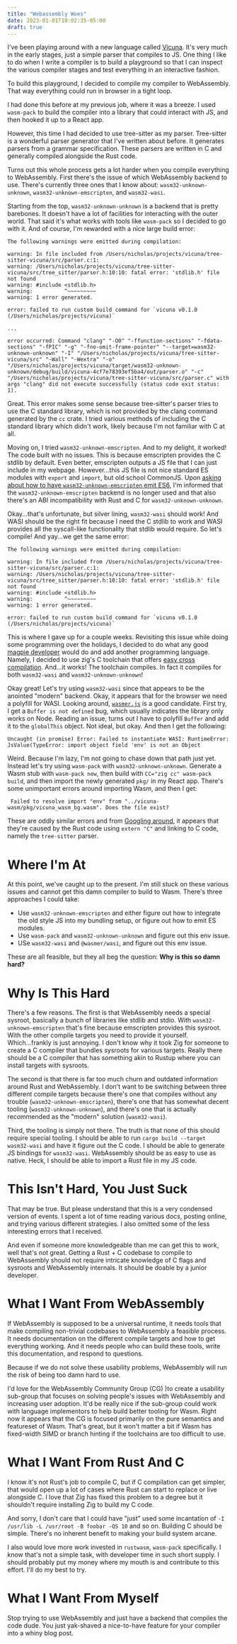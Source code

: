```yaml
---
title: "Webassembly Woes"
date: 2023-01-01T18:02:35-05:00
draft: true
---
```


I've been playing around with a new language called
[Vicuna](https://github.com/nicholaslyang/vicuna). It's very much in
the early stages, just a simple parser that compiles to JS. One thing
I like to do when I write a compiler is to build a playground so that
I can inspect the various compiler stages and test everything in an
interactive fashion.

To build this playground, I decided to compile my compiler to
WebAssembly. That way everything could run in browser in a tight loop.

I had done this before at my previous job, where it was a breeze. I
used `wasm-pack` to build the compiler into a library that could
interact with JS, and then hooked it up to a React app.

However, this time I had decided to use tree-sitter as my
parser. Tree-sitter is a wonderful parser generator that I've written
about before. It generates parsers from a grammar specification. These
parsers are written in C and generally compiled alongside the Rust code.

Turns out this whole process gets a lot harder when you compile
everything to WebAssembly. First there's the issue of which
WebAssembly backend to use. There's currently three ones that I know
about: `wasm32-unknown-unknown`, `wasm32-unknown-emscripten`, and
`wasm32-wasi`.

Starting from the top, `wasm32-unknown-unknown` is a backend that is
pretty barebones. It doesn't have a lot of facilities for interacting
with the outer world. That said it's what works with tools like
`wasm-pack` so I decided to go with it. And of course, I'm rewarded
with a nice large build error:

```
The following warnings were emitted during compilation:

warning: In file included from /Users/nicholas/projects/vicuna/tree-sitter-vicuna/src/parser.c:1:
warning: /Users/nicholas/projects/vicuna/tree-sitter-vicuna/src/tree_sitter/parser.h:10:10: fatal error: 'stdlib.h' file not found
warning: #include <stdlib.h>
warning:          ^~~~~~~~~~
warning: 1 error generated.

error: failed to run custom build command for `vicuna v0.1.0 (/Users/nicholas/projects/vicuna)`

...

error occurred: Command "clang" "-O0" "-ffunction-sections" "-fdata-sections" "-fPIC" "-g" "-fno-omit-frame-pointer" "--target=wasm32-unknown-unknown" "-I" "/Users/nicholas/projects/vicuna/tree-sitter-vicuna/src" "-Wall" "-Wextra" "-o" "/Users/nicholas/projects/vicuna/target/wasm32-unknown-unknown/debug/build/vicuna-4cf7e78393ef5ba4/out/parser.o" "-c" "/Users/nicholas/projects/vicuna/tree-sitter-vicuna/src/parser.c" with args "clang" did not execute successfully (status code exit status: 1).
```

Great. This error makes some sense because tree-sitter's parser tries
to use the C standard library, which is not provided by the clang
command generated by the `cc` crate. I tried various methods of
including the C standard library which didn't work, likely because I'm
not familiar with C at all.

Moving on, I tried `wasm32-unknown-emscripten`. And to my delight, it
worked! The code built with no issues. This is because emscripten
provides the C stdlib by default. Even better, emscripten outputs a JS
file that I can just include in my webpage. However...this JS file is
not nice standard ES modules with `export` and `import`, but old
school CommonJS. Upon [asking about how to have
`wasm32-unknown-emscripten` emit
ES6](https://users.rust-lang.org/t/emitting-es6-module-for-wasm32-unknown-emscripten/84684),
I'm informed that the `wasm32-unknown-emscripten` backend is no longer
used and that also there's an ABI incompatibility with Rust and C for
`wasm32-unknown-unknown`.

Okay...that's unfortunate, but silver lining, `wasm32-wasi` should
work! And WASI should be the right fit because I need the C stdlib to
work and WASI provides all the syscall-like functionality that stdlib
would require. So let's compile! And yay...we get the same error:

```
The following warnings were emitted during compilation:

warning: In file included from /Users/nicholas/projects/vicuna/tree-sitter-vicuna/src/parser.c:1:
warning: /Users/nicholas/projects/vicuna/tree-sitter-vicuna/src/tree_sitter/parser.h:10:10: fatal error: 'stdlib.h' file not found
warning: #include <stdlib.h>
warning:          ^~~~~~~~~~
warning: 1 error generated.

error: failed to run custom build command for `vicuna v0.1.0 (/Users/nicholas/projects/vicuna)`
```

This is where I gave up for a couple weeks. Revisiting this issue
while doing some programming over the holidays, I decided to do what
any good [magpie
developer](https://blog.codinghorror.com/the-magpie-developer/) would
do and add another programming language. Namely, I decided to use
zig's C toolchain that offers [easy cross
compilation](https://andrewkelley.me/post/zig-cc-powerful-drop-in-replacement-gcc-clang.html). And...it
works! The toolchain compiles. In fact it compiles for both
`wasm32-wasi` and `wasm32-unknown-unknown`!

Okay great! Let's try using `wasm32-wasi` since that appears to be the
anointed "modern" backend. Okay, it appears that for the browser we
need a polyfill for WASI. Looking around,
[`wasmer.js`](https://github.com/wasmerio/wasmer-js) is a good
candidate. First try, I get a `Buffer is not defined` bug, which
usually indicates the library only works on Node. Reading an issue,
turns out I have to polyfill `Buffer` and add it to the `globalThis`
object. Not ideal, but okay. And then I get the following:

```
Uncaught (in promise) Error: Failed to instantiate WASI: RuntimeError: JsValue(TypeError: import object field 'env' is not an Object
```

Weird. Because I'm lazy, I'm not going to chase down that path just
yet. Instead let's try using `wasm-pack` with
`wasm32-unknown-unknown`. Generate a Wasm stub with `wasm-pack new`,
then build with `CC="zig cc" wasm-pack build`, and then import the
newly generated `pkg/` in my React app. There's some unimportant
errors around importing Wasm, and then I get:

```
 Failed to resolve import "env" from "../vicuna-wasm/pkg/vicuna_wasm_bg.wasm". Does the file exist?
```

These are oddly similar errors and from [Googling
around](https://stackoverflow.com/questions/54598317/rust-wasm-module-not-found-error-cant-resolve-env-in),
it appears that they're caused by the Rust code using `extern "C"` and
linking to C code, namely the `tree-sitter` parser.

# Where I'm At

At this point, we've caught up to the present. I'm still stuck on
these various issues and cannot get this damn compiler to build to
Wasm. There's three approaches I could take:

- Use `wasm32-unknown-emscripten` and either figure out how to
  integrate the old style JS into my bundling setup, or figure out how
  to emit ES modules.
- Use `wasm-pack` and `wasm32-unknown-unknown` and figure out this env issue.
- USe `wasm32-wasi` and `@wasmer/wasi`, and figure out this env issue.

These are all feasible, but they all beg the question: **Why is this so
damn hard?**

# Why Is This Hard

There's a few reasons. The first is that WebAssembly needs a special
sysroot, basically a bunch of libraries like stdlib and stdio. With
`wasm32-unknown-emscripten` that's fine because emscripten provides
this sysroot. With the other compile targets you need to provide it
yourself. Which...frankly is just annoying. I don't know why it took
Zig for someone to create a C compiler that bundles sysroots for
various targets. Really there should be a C compiler that has
something akin to Rustup where you can install targets with sysroots.

The second is that there is far too much churn and outdated
information around Rust and WebAssembly. I don't want to be switching
between three different compile targets because there's one that
compiles without any trouble (`wasm32-unknown-emscripten`), there's
one that has somewhat decent tooling (`wasm32-unknown-unknown`), and
there's one that is actually recommended as the "modern" solution
(`wasm32-wasi`).

Third, the tooling is simply not there. The truth is that none of this
should require special tooling. I should be able to run `cargo build
--target wasm32-wasi` and have it figure out the C code. I should be
able to generate JS bindings for `wasm32-wasi`. WebAssembly should be
as easy to use as native. Heck, I should be able to import a
Rust file in my JS code.

# This Isn't Hard, You Just Suck

That may be true. But please understand that this is a very condensed
version of events. I spent a lot of time reading various docs, posting
online, and trying various different strategies. I also omitted some
of the less interesting errors that I received.

And even if someone more knowledgeable than me can get this to work,
well that's not great. Getting a Rust + C codebase to compile to
WebAssembly should not require intricate knowledge of C flags and
sysroots and WebAssembly internals. It should be doable by a junior
developer.

# What I Want From WebAssembly

If WebAssembly is supposed to be a universal runtime, it needs tools
that make compiling non-trivial codebases to WebAssembly a feasible
process. It needs documentation on the different compile targets and
how to get everything working. And it needs people who can build these
tools, write this documentation, and respond to questions.

Because if we do not solve these usability problems, WebAssembly will
run the risk of being too damn hard to use.

I'd love for the WebAssembly Community Group (CG) )to create a
usability sub-group that focuses on solving people's issues with
WebAssembly and increasing user adoption. It'd be really nice if the
sub-group could work with language implementors to help build better
tooling for Wasm. Right now it appears that the CG is focused
primarily on the pure semantics and featureset of Wasm. That's great,
but it won't matter a bit if Wasm has fixed-width SIMD or branch
hinting if the toolchains are too difficult to use.

# What I Want From Rust And C

I know it's not Rust's job to compile C, but if C compilation can get
simpler, that would open up a lot of cases where Rust can start to
replace or live alongside C. I love that Zig has fixed this problem to
a degree but it shouldn't require installing Zig to build my C code.

And sorry, I don't care that I could have "just" used some incantation
of `-I /usr/lib -L /usr/root -B foobar -QS 10` and so on. Building C
should be simple. There's no inherent benefit to making your build
system arcane.

I also would love more work invested in `rustwasm`, `wasm-pack`
specifically. I know that's not a simple task, with developer time in
such short supply. I should probably put my money where my mouth is
and contribute to this effort. I'll do my best to try.

# What I Want From Myself

Stop trying to use WebAssembly and just have a backend that compiles
the code dude. You just yak-shaved a nice-to-have feature for your
compiler into a whiny blog post.
